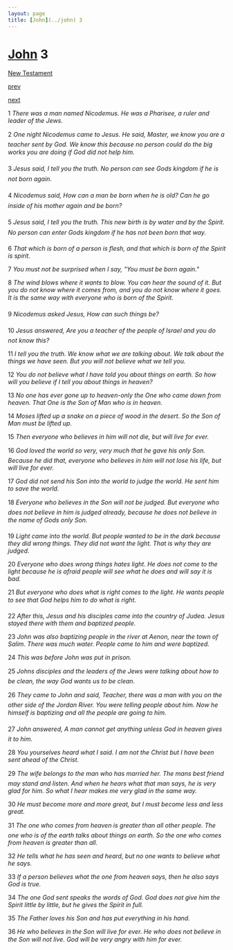 ```yaml
---
layout: page
title: [John](../john) 3
---
```


# [John](../john) 3

[New Testament](/new-testament)


[prev](john-2.html)


[next](john-4.html)

1 _There was a man named Nicodemus. He was a Pharisee, a ruler and leader of the Jews._

2 _One night Nicodemus came to Jesus. He said, Master, we know you are a teacher sent by God. We know this because no person could do the big works you are doing if God did not help him._

3 _Jesus said, I tell you the truth. No person can see Gods kingdom if he is not born again._

4 _Nicodemus said, How can a man be born when he is old? Can he go inside of his mother again and be born?_

5 _Jesus said, I tell you the truth. This new birth is by water and by the Spirit. No person can enter Gods kingdom if he has not been born that way._

6 _That which is born of a person is flesh, and that which is born of the Spirit is spirit._

7 _You must not be surprised when I say, "You must be born again."_

8 _The wind blows where it wants to blow. You can hear the sound of it. But you do not know where it comes from, and you do not know where it goes. It is the same way with everyone who is born of the Spirit._

9 _Nicodemus asked Jesus, How can such things be?_

10 _Jesus answered, Are you a teacher of the people of Israel and you do not know this?_

11 _I tell you the truth. We know what we are talking about. We talk about the things we have seen. But you will not believe what we tell you._

12 _You do not believe what I have told you about things on earth. So how will you believe if I tell you about things in heaven?_

13 _No one has ever gone up to heaven-only the One who came down from heaven. That One is the Son of Man who is in heaven._

14 _Moses lifted up a snake on a piece of wood in the desert. So the Son of Man must be lifted up._

15 _Then everyone who believes in him will not die, but will live for ever._

16 _God loved the world so very, very much that he gave his only Son. Because he did that,  everyone who believes in him will not lose his life, but will live for ever._

17 _God did not send his Son into the world to judge the world. He sent him to save the world._

18 _Everyone who believes in the Son will not be judged. But everyone who does not believe in him is judged already, because he does not believe in the name of Gods only Son._

19 _Light came into the world. But people wanted to be in the dark because they did wrong things. They did not want the light. That is why they are judged._

20 _Everyone who does wrong things hates light. He does not come to the light because he is afraid people will see what he does and will say it is bad._

21 _But everyone who does what is right comes to the light. He wants people to see that God helps him to do what is right._

22 _After this, Jesus and his disciples came into the country of Judea. Jesus stayed there with them and baptized people._

23 _John was also baptizing people in the river at Aenon, near the town of Salim. There was much water. People came to him and were baptized._

24 _This was before John was put in prison._

25 _Johns disciples and the leaders of the Jews were talking about how to be clean, the way God wants us to be clean._

26 _They came to John and said, Teacher, there was a man with you on the other side of the Jordan River. You were telling people about him. Now he himself is baptizing and all the people are going to him._

27 _John answered, A man cannot get anything unless God in heaven gives it to him._

28 _You yourselves heard what I said. I am not the Christ but I have been sent ahead of the Christ._

29 _The wife belongs to the man who has married her. The mans best friend may stand and listen. And when he hears what that man says, he is very glad for him. So what I hear makes me very glad in the same way._

30 _He must become more and more great, but I must become less and less great._

31 _The one who comes from heaven is greater than all other people. The one who is of the earth talks about things on earth. So the one who comes from heaven is greater than all._

32 _He tells what he has seen and heard, but no one wants to believe what he says._

33 _If a person believes what the one from heaven says, then he also says God is true._

34 _The one God sent speaks the words of God. God does not give him the Spirit little by little, but he gives the Spirit in full._

35 _The Father loves his Son and has put everything in his hand._

36 _He who believes in the Son will live for ever. He who does not believe in the Son will not live. God will be very angry with him for ever._

